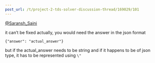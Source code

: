 ```yaml
---
post_url: /t/project-2-tds-solver-discussion-thread/169029/101
---
```

[@Saransh\_Saini](/u/saransh_saini)

it can’t be fixed actually, you would need the answer in the json format

`{"answer": "actual_answer"}`

but if the actual\_answer needs to be string and if it happens to be of json type, it has to be represented using `\"`
